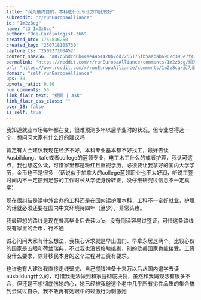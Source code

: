```yaml
---
title: "润为最终目的，本科选什么专业方向比较好"
subreddit: "r/runEuropaAlliance"
id: "1m2z8cg"
name: "t3_1m2z8cg"
author: "One-Cardiologist-366"
created_utc: 1752836250
created_key: "250718105730"
capture_ts: "250927160452"
content_sha256: "a87c5bdcd6b44ae44b4420b7dd7255175fb5aabab6962c395e7f43880d5ce865"
permalink: "https://reddit.com/r/runEuropaAlliance/comments/1m2z8cg/润为最终目的本科选什么专业方向比较好/"
url: "https://www.reddit.com/r/runEuropaAlliance/comments/1m2z8cg/润为最终目的本科选什么专业方向比较好/"
domain: "self.runEuropaAlliance"
ups: 30
upvote_ratio: 0.86
num_comments: 55
link_flair_text: "提問 | Ask"
link_flair_css_class: ""
over_18: false
is_self: true
---
```


我知道就业市场每年都在变，很难预测多年以后毕业时的状况，但专业总得选一个，想问问大家有什么好的建议吗

肯定有人会建议我现在经济不好，本科专业基本都不好找工，最好去读Ausbildung、tafe或者college的蓝领专业，电工木工什么的或者护理，我认可这点，我也想这么读，可惜家里都是粉红且重视学历，必须要让我拿好的国内大学学历，金币也不是很多
（话说似乎加拿大的college蓝领职业也不太好润，听说工签时间内不一定攒到足够的工作时长从学徒身份转正，没仔细研究过信息不一定真实）

现在很纠结是读中外合办的工科还是在国内读护理本科，工科不一定好就业，护理的话就必须还要在国内中文环境待四年（至少），非常头疼。

我最理想的路线是现在普高毕业后去读tafe，没有倒读容易过签证，可惜这条路线没有家里的金币，行不通

诚心问问大家有什么想法，我核心诉求就是早出国门、早拿永居这两个。比较心仪的国家是五眼和荷兰瑞典，不过我也没资格瞎挑剔，别的欧美国家也能接受。工资没什么要求，除非移民本身的这个过程对工资有要求。

也许也有人建议我直接走线壁虎、自己攒钱准备十来万以后从国内退学去读ausbildung什么的，可惜我无法做到和家庭彻底决裂，虽然和我妈观念有很多不合，但还是不想彻底伤她的心，她已经被我爸这个老中几乎所有劣性品质的集合搞到尝试过自杀，我不敢再有她眼中的过激行为刺激她
